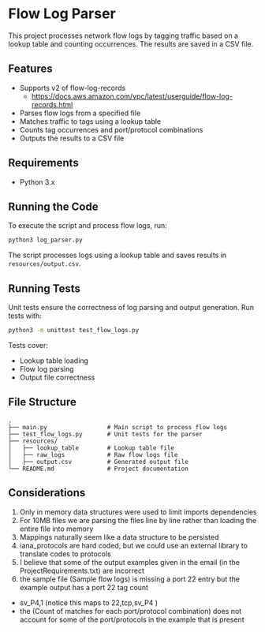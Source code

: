 # Flow Log Parser

This project processes network flow logs by tagging traffic based on a lookup table and counting occurrences. The results are saved in a CSV file.

## Features
- Supports v2 of flow-log-records
  - https://docs.aws.amazon.com/vpc/latest/userguide/flow-log-records.html
- Parses flow logs from a specified file
- Matches traffic to tags using a lookup table
- Counts tag occurrences and port/protocol combinations
- Outputs the results to a CSV file

## Requirements
- Python 3.x

## Running the Code
To execute the script and process flow logs, run:
```sh
python3 log_parser.py
```
The script processes logs using a lookup table and saves results in `resources/output.csv`.

## Running Tests
Unit tests ensure the correctness of log parsing and output generation. Run tests with:
```sh
python3 -m unittest test_flow_logs.py
```
Tests cover:
- Lookup table loading
- Flow log parsing
- Output file correctness

## File Structure
```
.
├── main.py                 # Main script to process flow logs
├── test_flow_logs.py       # Unit tests for the parser
├── resources/
│   ├── lookup_table        # Lookup table file
│   ├── raw_logs            # Raw flow logs file
│   ├── output.csv          # Generated output file
└── README.md               # Project documentation
```


## Considerations

1. Only in memory data structures were used to limit imports dependencies
2. For 10MB files we are parsing the files line by line rather than loading the entire file into memory
3. Mappings naturally seem like a data structure to be persisted
4. iana_protocols are hard coded, but we could use an external library to translate codes to protocols
5. I believe that some of the output examples given in the email (in the ProjectRequirements.txt) are incorrect 
6. the sample file (Sample flow logs) is missing a port 22 entry but the example output has a port 22 tag count
- sv_P4,1 (notice this maps to 22,tcp,sv_P4 )
- the (Count of matches for each port/protocol combination) does not account for some of the port/protocols in the example that is present
